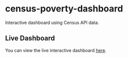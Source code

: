 # census-poverty-dashboard

Interactive dashboard using Census API data.

## Live Dashboard

You can view the live interactive dashboard [here](https://census-poverty-dashboard-1.onrender.com/).
